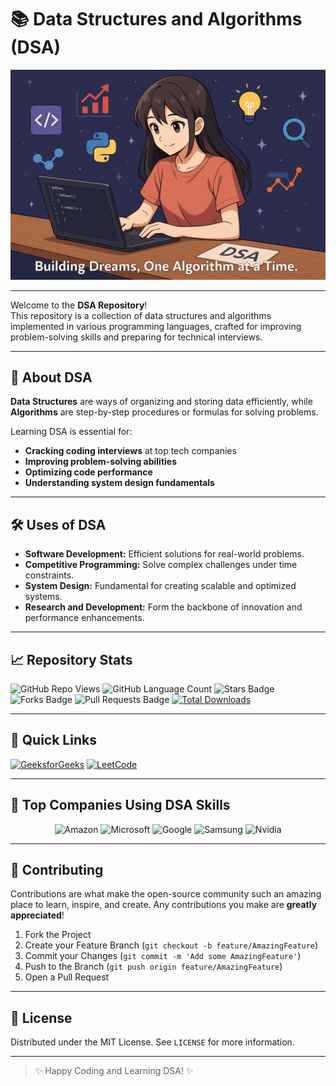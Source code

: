 

# 📚 Data Structures and Algorithms (DSA)



<p align="center">
  <a href="https://github.com/debdattasarkar/DSA/" rel="noopener">
 <img src="https://github.com/debdattasarkar/DSA/blob/master/images/banner.png" alt="IBM Applied Data Science Capstone Project"></a>
</p>

---

Welcome to the **DSA Repository**!  
This repository is a collection of data structures and algorithms implemented in various programming languages, crafted for improving problem-solving skills and preparing for technical interviews.

---

## 🚀 About DSA

**Data Structures** are ways of organizing and storing data efficiently, while **Algorithms** are step-by-step procedures or formulas for solving problems.

Learning DSA is essential for:

- **Cracking coding interviews** at top tech companies
- **Improving problem-solving abilities**
- **Optimizing code performance**
- **Understanding system design fundamentals**

---

## 🛠️ Uses of DSA

- **Software Development:** Efficient solutions for real-world problems.
- **Competitive Programming:** Solve complex challenges under time constraints.
- **System Design:** Fundamental for creating scalable and optimized systems.
- **Research and Development:** Form the backbone of innovation and performance enhancements.

---

## 📈 Repository Stats

![GitHub Repo Views](https://komarev.com/ghpvc/?username=debdattasarkar&label=Views&color=blue&style=flat)
![GitHub Language Count](https://img.shields.io/github/languages/count/debdattasarkar/DSA?style=flat)
![Stars Badge](https://img.shields.io/github/stars/debdattasarkar/DSA?style=flat)
![Forks Badge](https://img.shields.io/github/forks/debdattasarkar/DSA?style=flat)
![Pull Requests Badge](https://img.shields.io/github/issues-pr/debdattasarkar/DSA?style=flat)
[![Total Downloads](https://img.shields.io/github/downloads/debdattasarkar/DSA/total.svg)](https://github.com/debdattasarkar/DSA/releases/)

---

## 🔗 Quick Links

[![GeeksforGeeks](https://img.shields.io/badge/Practice%20on-GeeksforGeeks-brightgreen?style=for-the-badge)](https://www.geeksforgeeks.org/)
[![LeetCode](https://img.shields.io/badge/Practice%20on-LeetCode-orange?style=for-the-badge)](https://leetcode.com/)

---

## 🏢 Top Companies Using DSA Skills

<p align="center">
  <img src="https://img.icons8.com/color/96/000000/amazon.png" alt="Amazon" width="50" height="50"/>
  <img src="https://img.icons8.com/color/96/000000/microsoft.png" alt="Microsoft" width="50" height="50"/>
  <img src="https://img.icons8.com/color/96/000000/google-logo.png" alt="Google" width="50" height="50"/>
  <img src="https://img.icons8.com/color/96/000000/samsung.png" alt="Samsung" width="50" height="50"/>
  <img src="https://img.icons8.com/color/96/000000/nvidia.png" alt="Nvidia" width="50" height="50"/>
</p>

---

## 🤝 Contributing

Contributions are what make the open-source community such an amazing place to learn, inspire, and create. Any contributions you make are **greatly appreciated**!

1. Fork the Project
2. Create your Feature Branch (`git checkout -b feature/AmazingFeature`)
3. Commit your Changes (`git commit -m 'Add some AmazingFeature'`)
4. Push to the Branch (`git push origin feature/AmazingFeature`)
5. Open a Pull Request

---

## 📜 License

Distributed under the MIT License. See `LICENSE` for more information.

---

> ✨ Happy Coding and Learning DSA! ✨
